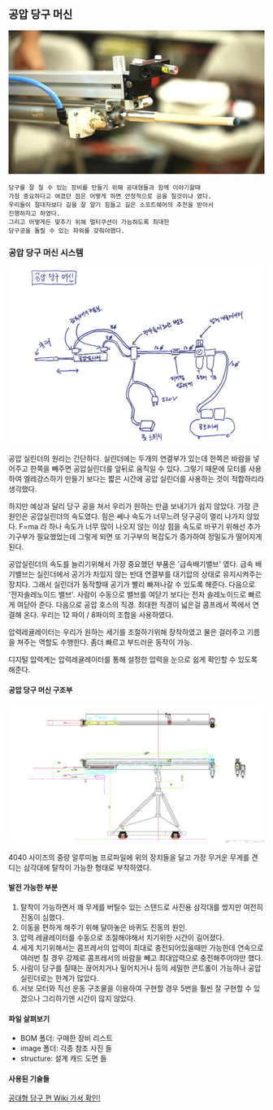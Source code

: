## 공압 당구 머신
![alt text](/PneumaticMachine/image/front.jpg "PneumaticMachine")

```
당구를 잘 칠 수 있는 장비를 만들기 위해 공대형들과 함께 이야기할때   
가장 중요하다고 여겼던 점은 어떻게 하면 안정적으로 공을 칠것이냐 였다.
우리들이 절대자보다 길을 잘 알기 힘들고 길은 소프트웨어의 추천을 받아서
진행하자고 하였다.
그리고 어떻게든 맞추기 위해 멀티쿠션이 가능하도록 최대한
당구공을 돌릴 수 있는 파워를 갖춰야했다.
```
### 공압 당구 머신 시스템
![alt text](/PneumaticMachine/image/PneumaticMachineSketch.png "PneumaticMachine")

공압 실린더의 원리는 간단하다. 실린더에는 두개의 연결부가 있는데 한쪽은 바람을 넣어주고 한쪽을 빼주면 공압실린더를 앞뒤로 움직일 수 있다. 그렇기 때문에 모터를 사용하여 엘레강스하기 만들기 보다는 짧은 시간에 공압 실린더를 사용하는 것이 적합하리라 생각했다.

하지만 예상과 달리 당구 공을 쳐서 우리가 원하는 만큼 보내기가 쉽지 않았다. 가장 큰 원인은 공압실린더의 속도였다. 힘은 쎄나 속도가 너무느려 당구공이 멀리 나가지 않았다. F=ma 라 하나 속도가 너무 많이 나오지 않는 이상 힘을 속도로 바꾸기 위해선 추가 기구부가 필요했었는데 그렇게 되면 또 기구부의 복잡도가 증가하여 정밀도가 떨어지게 된다.

공압실린더의 속도를 늘리기위해서 가장 중요했던 부품은 '급속배기밸브' 였다. 급속 배기밸브는 실린더에서 공기가 차있지 않는 반대 연결부를 대기압의 상태로 유지시켜주는 장치다. 그래서 실린더가 동작할때 공기가 빨리 빠져나갈 수 있도록 해준다. 다음으로 '전자솔레노이드 밸브'. 사람이 수동으로 밸브를 여닫기 보다는 전자 솔레노이드로 빠르게 여닫아 준다. 다음으로 공압 호스의 직경. 최대한 직경이 넓은걸 콤프레서 쪽에서 연결해 온다. 우리는 12 파이 / 8파이의 조합을 사용하였다.

압력레귤레이터는 우리가 원하는 세기를 조절하기위해 장착하였고 물은 걸러주고 기름을 쳐주는 역할도 수행한다. 좀더 빠르고 부드러운 동작이 가능.

디지털 압력계는 압력레귤레이터를 통해 설정한 압력을 눈으로 쉽게 확인할 수 있도록 해준다.

#### 공압 당구 머신 구조부
![alt text](/PneumaticMachine/image/BilliardStructure.jpg "PneumaticMachine")

4040 사이즈의 중량 알루미늄 프로파일에 위의 장치들을 달고 가장 무거운 무게를 견디는 삼각대에 탈착이 가능한 형태로 부착하였다.

#### 발전 가능한 부분
1. 탈착이 가능하면서 꽤 무게를 버틸수 있는 스탠드로 사진용 삼각대를 썼지만 여전히 진동이 심했다.
2. 이동을 편하게 해주기 위해 달아놓은 바퀴도 진동의 원인.
3. 압력 레귤레이터를 수동으로 조절해야해서 치기위한 시간이 길어졌다.
4. 세게 치기위해서는 콤프레서의 압력이 최대로 충전되어있을때만 가능한데 연속으로 여러번 칠 경우 강제로 콤프레서의 바람을 빼고 최대압력으로 충전해주어야만 했다.
5. 사람이 당구를 칠때는 끊어치거나 밀어치거나 등의 세밀한 콘트롤이 가능하나 공압 실린더로는 한계가 많았다.
6. 서보 모터와 직선 운동 구조물을 이용하여 구현할 경우 5번을 훨씬 잘 구현할 수 있겠으나 그리하기엔 시간이 많지 않았다.

#### 파일 살펴보기
- BOM 폴더: 구매한 장비 리스트
- image 폴더: 각종 참조 사진 들
- structure: 설계 캐드 도면 들

#### 사용된 기술들
[공대형 당구 편 Wiki 가서 확인!](https://github.com/gradefree-eng/Billiards/wiki/F%ED%95%99%EC%A0%90-%EA%B3%B5%EB%8C%80%ED%98%95-%EB%8B%B9%EA%B5%AC%ED%8E%B8-%EC%9C%84%ED%82%A4)
